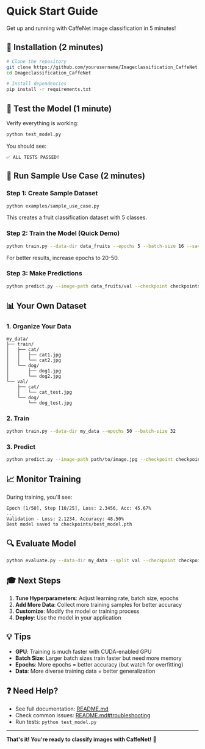 # Quick Start Guide

Get up and running with CaffeNet image classification in 5 minutes!

## 🚀 Installation (2 minutes)

```bash
# Clone the repository
git clone https://github.com/yourusername/Imageclassification_CaffeNet.git
cd Imageclassification_CaffeNet

# Install dependencies
pip install -r requirements.txt
```

## 🧪 Test the Model (1 minute)

Verify everything is working:

```bash
python test_model.py
```

You should see:
```
✅ ALL TESTS PASSED!
```

## 🎯 Run Sample Use Case (2 minutes)

### Step 1: Create Sample Dataset
```bash
python examples/sample_use_case.py
```

This creates a fruit classification dataset with 5 classes.

### Step 2: Train the Model (Quick Demo)
```bash
python train.py --data-dir data_fruits --epochs 5 --batch-size 16 --save-dir checkpoints_fruits
```

For better results, increase epochs to 20-50.

### Step 3: Make Predictions
```bash
python predict.py --image-path data_fruits/val --checkpoint checkpoints_fruits/best_model.pth --top-k 3
```

## 📊 Your Own Dataset

### 1. Organize Your Data
```
my_data/
├── train/
│   ├── cat/
│   │   ├── cat1.jpg
│   │   └── cat2.jpg
│   └── dog/
│       ├── dog1.jpg
│       └── dog2.jpg
└── val/
    ├── cat/
    │   └── cat_test.jpg
    └── dog/
        └── dog_test.jpg
```

### 2. Train
```bash
python train.py --data-dir my_data --epochs 50 --batch-size 32
```

### 3. Predict
```bash
python predict.py --image-path path/to/image.jpg --checkpoint checkpoints/best_model.pth
```

## 📈 Monitor Training

During training, you'll see:
```
Epoch [1/50], Step [10/25], Loss: 2.3456, Acc: 45.67%
...
Validation - Loss: 2.1234, Accuracy: 48.50%
Best model saved to checkpoints/best_model.pth
```

## 🔍 Evaluate Model

```bash
python evaluate.py --data-dir my_data --split val --checkpoint checkpoints/best_model.pth
```

## 🎓 Next Steps

1. **Tune Hyperparameters**: Adjust learning rate, batch size, epochs
2. **Add More Data**: Collect more training samples for better accuracy
3. **Customize**: Modify the model or training process
4. **Deploy**: Use the model in your application

## 💡 Tips

- **GPU**: Training is much faster with CUDA-enabled GPU
- **Batch Size**: Larger batch sizes train faster but need more memory
- **Epochs**: More epochs = better accuracy (but watch for overfitting)
- **Data**: More diverse training data = better generalization

## ❓ Need Help?

- See full documentation: [README.md](README.md)
- Check common issues: [README.md#troubleshooting](README.md#-troubleshooting)
- Run tests: `python test_model.py`

---

**That's it! You're ready to classify images with CaffeNet!** 🎉

